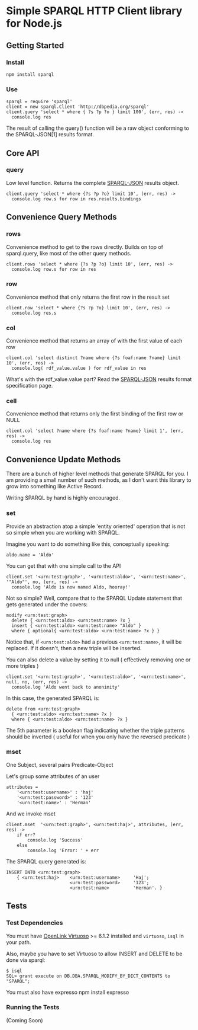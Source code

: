 Simple SPARQL HTTP Client library for Node.js
=============================================

Getting Started
--------------------

### Install

    npm install sparql

### Use

    sparql = require 'sparql'
    client = new sparql.Client 'http://dbpedia.org/sparql'
    client.query 'select * where { ?s ?p ?o } limit 100', (err, res) ->
      console.log res

The result of calling the query() function will be a raw object conforming to the SPARQL-JSON[1] results format. 

Core API
--------------------

### query

Low level function. Returns the complete [SPARQL-JSON][sparql-json] results object.

    client.query 'select * where {?s ?p ?o} limit 10', (err, res) ->
      console.log row.s for row in res.results.bindings

Convenience Query Methods
------------------------------

### rows

Convenience method to get to the rows directly. Builds on top of sparql.query, like most of the
other query methods.

    client.rows 'select * where {?s ?p ?o} limit 10', (err, res) ->
      console.log row.s for row in res

### row

Convenience method that only returns the first row in the result set

    client.row 'select * where {?s ?p ?o} limit 10', (err, res) ->
      console.log res.s

### col

Convenience method that returns an array of with the first value of each row

    client.col 'select distinct ?name where {?s foaf:name ?name} limit 10', (err, res) ->
      console.log( rdf_value.value ) for rdf_value in res

What's with the rdf_value.value part?
Read the [SPARQL-JSON][sparql-json] results format specification page.

### cell

Convenience method that returns only the first binding of the first row or NULL

    client.col 'select ?name where {?s foaf:name ?name} limit 1', (err, res) ->
      console.log res


Convenience Update Methods
------------------------------

There are a bunch of higher level methods that generate SPARQL for you.
I am providing a small number of such methods, as I don't want this library to grow into something like Active Record.

Writing SPARQL by hand is highly encouraged.

### set

Provide an abstraction atop a simple 'entity oriented' operation that is not so simple when you are working with SPARQL.

Imagine you want to do something like this, conceptually speaking:

    aldo.name = 'Aldo'

You can get that with one simple call to the API

    client.set '<urn:test:graph>', '<urn:test:aldo>', '<urn:test:name>', '"Aldo"', no, (err, res) ->
      console.log 'Aldo is now named Aldo, hooray!' 

Not so simple? Well, compare that to the SPARQL Update statement that gets generated under the covers:

    modify <urn:test:graph> 
      delete { <urn:test:aldo> <urn:test:name> ?x } 
      insert { <urn:test:aldo> <urn:test:name> "Aldo" } 
      where { optional{ <urn:test:aldo> <urn:test:name> ?x } }

Notice that, if `<urn:test:aldo>` had a previous `<urn:test:name>`, it will be replaced. If it doesn't, then a new triple will be inserted.

You can also delete a value by setting it to null ( effectively removing one or more triples )

    client.set '<urn:test:graph>', '<urn:test:aldo>', '<urn:test:name>', null, no, (err, res) ->
      console.log 'Aldo went back to anonimity'

In this case, the generated SPARQL is:

    delete from <urn:test:graph>
      { <urn:test:aldo> <urn:test:name> ?x }
      where { <urn:test:aldo> <urn:test:name> ?x }

The 5th parameter is a boolean flag indicating whether the triple patterns should be inverted ( useful for when you only have the reversed predicate )

### mset

One Subject, several pairs Predicate-Object 

Let's group some attributes of an user

	attributes = 
		'<urn:test:username>' : 'haj'
		'<urn:test:password>' : '123'
		'<urn:test:name>' : 'Herman'

And we invoke mset
	
	client.mset  '<urn:test:graph>', <urn:test:haj>', attributes, (err, res) ->
		if err?
			console.log 'Success'
		else
			console.log 'Error: ' + err

The SPARQL query generated is:

	INSERT INTO <urn:test:graph>
		{ <urn:test:haj> 	<urn:test:username> 	'Haj';
							<urn:test:password>		'123';
							<urn:test:name>			'Herman'. }

Tests
--------------------

### Test Dependencies

You must have [OpenLink Virtuoso](http://virtuoso.openlinksw.com/dataspace/dav/wiki/Main/) >= 6.1.2 installed and `virtuoso`, `isql` in your path.

Also, maybe you have to set Virtuoso to allow INSERT and DELETE to be done via sparql:

	$ isql
	SQL> grant execute on DB.DBA.SPARQL_MODIFY_BY_DICT_CONTENTS to "SPARQL";


You must also have expresso
    npm install expresso

### Running the Tests

(Coming Soon)


[sparql-json]: http://www.w3.org/TR/rdf-sparql-json-res/


